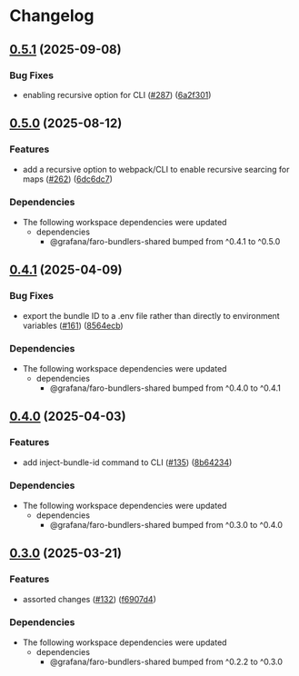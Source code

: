# Changelog

## [0.5.1](https://github.com/grafana/faro-javascript-bundler-plugins/compare/faro-cli-v0.5.0...faro-cli-v0.5.1) (2025-09-08)


### Bug Fixes

* enabling recursive option for CLI ([#287](https://github.com/grafana/faro-javascript-bundler-plugins/issues/287)) ([6a2f301](https://github.com/grafana/faro-javascript-bundler-plugins/commit/6a2f3016cb4048fbb4365926f7a47f24dea9723f))

## [0.5.0](https://github.com/grafana/faro-javascript-bundler-plugins/compare/faro-cli-v0.4.1...faro-cli-v0.5.0) (2025-08-12)


### Features

* add a recursive option to webpack/CLI to enable recursive searcing for maps ([#262](https://github.com/grafana/faro-javascript-bundler-plugins/issues/262)) ([6dc6dc7](https://github.com/grafana/faro-javascript-bundler-plugins/commit/6dc6dc70e6fb0f08a23047b05ccbb16fb966cb08))


### Dependencies

* The following workspace dependencies were updated
  * dependencies
    * @grafana/faro-bundlers-shared bumped from ^0.4.1 to ^0.5.0

## [0.4.1](https://github.com/grafana/faro-javascript-bundler-plugins/compare/faro-cli-v0.4.0...faro-cli-v0.4.1) (2025-04-09)


### Bug Fixes

* export the bundle ID to a .env file rather than directly to environment variables ([#161](https://github.com/grafana/faro-javascript-bundler-plugins/issues/161)) ([8564ecb](https://github.com/grafana/faro-javascript-bundler-plugins/commit/8564ecbb892f8bf763da293da4869bbd27722d54))


### Dependencies

* The following workspace dependencies were updated
  * dependencies
    * @grafana/faro-bundlers-shared bumped from ^0.4.0 to ^0.4.1

## [0.4.0](https://github.com/grafana/faro-javascript-bundler-plugins/compare/faro-cli-v0.3.0...faro-cli-v0.4.0) (2025-04-03)


### Features

* add inject-bundle-id command to CLI ([#135](https://github.com/grafana/faro-javascript-bundler-plugins/issues/135)) ([8b64234](https://github.com/grafana/faro-javascript-bundler-plugins/commit/8b64234f25bea15e4b18daa7a78d24d8cac5f7d6))


### Dependencies

* The following workspace dependencies were updated
  * dependencies
    * @grafana/faro-bundlers-shared bumped from ^0.3.0 to ^0.4.0

## [0.3.0](https://github.com/grafana/faro-javascript-bundler-plugins/compare/faro-cli-v0.2.2...faro-cli-v0.3.0) (2025-03-21)


### Features

* assorted changes ([#132](https://github.com/grafana/faro-javascript-bundler-plugins/issues/132)) ([f6907d4](https://github.com/grafana/faro-javascript-bundler-plugins/commit/f6907d4b8db9146e72fe5590c7a17f4fbc873772))


### Dependencies

* The following workspace dependencies were updated
  * dependencies
    * @grafana/faro-bundlers-shared bumped from ^0.2.2 to ^0.3.0
